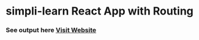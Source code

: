 # simpli-learn React App with Routing

### See output here <a href="https://dipakbhise.github.io/simpli-learn">Visit Website</a>
